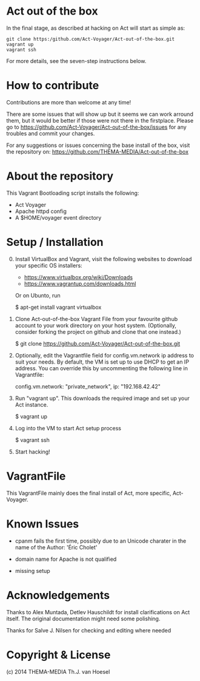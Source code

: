 Act out of the box
==================

In the final stage, as described at hacking on Act will start as simple as:

    git clone https:/github.com/Act-Voyager/Act-out-of-the-box.git
    vagrant up
    vagrant ssh

For more details, see the seven-step instructions below.

How to contribute
=================

Contributions are more than welcome at any time!

There are some issues that will show up but it seems we can work arround them,
but it would be better if those were not there in the firstplace. Please go to
https://github.com/Act-Voyager/Act-out-of-the-box/issues for any troubles and
commit your changes.

For any suggestions or issues concerning the base install of the box, visit
the repository on: https://github.com/THEMA-MEDIA/Act-out-of-the-box

About the repository
====================

This Vagrant Bootloading script installs the following:

* Act Voyager
* Apache httpd config
* A $HOME/voyager event directory

Setup / Installation
====================

0) Install VirtualBox and Vagrant, visit the following websites to download
   your specific OS installers:

   * https://www.virtualbox.org/wiki/Downloads
   * https://www.vagrantup.com/downloads.html

   Or on Ubunto, run

    $ apt-get install vagrant virtualbox

1) Clone Act-out-of-the-box Vagrant File from your favourite github account to
   your work directory on your host system. (Optionally, consider forking
   the project on github and clone that one instead.)

    $ git clone https://github.com/Act-Voyager/Act-out-of-the-box.git

3) Optionally, edit the Vagrantfile field for config.vm.network ip
   address to suit your needs. By default, the VM is set up to use DHCP
   to get an IP address. You can override this by uncommenting the
   following line in Vagrantfile:

    config.vm.network: "private_network", ip: "192.168.42.42"

5) Run "vagrant up". This downloads the required image and set up
   your Act instance.

    $ vagrant up

6) Log into the VM to start Act setup process

    $ vagrant ssh

7) Start hacking!

VagrantFile
===========

This VagrantFile mainly does the final install of Act, more specific,
Act-Voyager. 

Known Issues
============

* cpanm fails the first time, possibly due to an Unicode charater in the name
  of the Author: 'Éric Cholet'

* domain name for Apache is not qualified

* missing setup

Acknowledgements
================

Thanks to Alex Muntada, Detlev Hauschildt for install clarifications
on Act itself. The original documentation might need some polishing.

Thanks for Salve J. Nilsen for checking and editing where needed


Copyright & License
===================

(c) 2014 THEMA-MEDIA Th.J. van Hoesel

